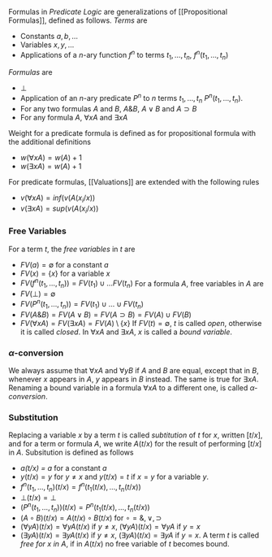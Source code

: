 
Formulas in *Predicate Logic* are generalizations of [[Propositional Formulas]], defined as follows.
*Terms* are
* Constants $a,b,\dots$
* Variables $x,y,\dots$
* Applications of a $n$-ary function $f^n$ to terms $t_1,\dots,t_n$, $f^n(t_1,\dots,t_n)$

*Formulas* are 
* $\bot$ 
* Application of an $n$-ary predicate $P^n$ to $n$ terms $t_1,\dots,t_n$ $P^n(t_1,\dots,t_n)$.
* For any two formulas $A$ and $B$, $A\& B$, $A\vee B$ and $A\supset B$ 
* For any formula $A$, $\forall x A$ and $\exists x A$

Weight for a predicate formula is defined as for propositional formula with the additional definitions
* $w(\forall xA) = w(A)+1$
* $w(\exists x A) = w(A)+1$

For predicate formulas, [[Valuations]] are extended with the following rules 
* $v(\forall xA) = inf(v(A(x_i/x))$ 
* $v(\exists x A) = sup(v(A(x_i/x))$ 

### Free Variables 

For a term $t$, the *free variables* in $t$ are 
* $FV(a) = \emptyset$ for a constant $a$
* $FV(x) = \{x\}$ for a variable $x$
* $FV(f^n(t_1,\dots,t_n)) = FV(t_1)\cup\dots FV(t_n)$ 
For a formula $A$, free variables in $A$ are 
* $FV(\bot) = \emptyset$ 
* $FV(P^n(t_1,\dots,t_n)) = FV(t_1) \cup \dots \cup FV(t_n)$ 
* $FV(A\& B) = FV(A\vee B) = FV(A\supset B)=FV(A) \cup FV(B)$
* $FV(\forall x A) = FV(\exists x A) = FV(A)\setminus \{x\}$ 
If $FV(t) = \emptyset$, $t$ is called *open*, otherwise it is called *closed*. In $\forall x A$ and $\exists x A$, $x$ is called a *bound variable*.


### $\alpha$-conversion

We always assume that $\forall x A$ and $\forall y B$ if $A$ and $B$ are equal, except that in $B$, whenever $x$ appears in $A$, $y$ appears in $B$ instead. 
The same is true for $\exists x A$.
Renaming a bound variable in a formula $\forall xA$ to a different one, is called *$\alpha$-conversion*.

### Substitution

Replacing a variable $x$ by a term $t$ is called *subtitution* of $t$ for $x$, written $[t/x]$, and for a term or formula $A$, we write $A(t/x)$ for the result of performing $[t/x]$ in $A$. 
Subsitution is defined as follows 
* *a(t/x) = a* for a constant $a$
* $y(t/x) = y$ for $y\neq x$ and $y(t/x) = t$ if $x=y$ for a variable $y$.
* $f^n(t_1,\dots,t_n)(t/x) = f^n(t_1(t/x),\dots,t_n(t/x))$ 
* $\bot(t/x) =\bot$
* $(P^n(t_1,\dots,t_n))(t/x) = P^n(t_1(t/x),\dots,t_n(t/x))$ 
* $(A\circ B)(t/x) = A(t/x) \circ B(t/x)$ for $\circ = \&,\vee,\supset$
* $(\forall y A)(t/x) = \forall y A(t/x)$ if $y\neq x$, $(\forall y A)(t/x) = \forall y A$ if $y=x$
* $(\exists y A)(t/x) = \exists y A(t/x)$ if $y\neq x$, $(\exists y A)(t/x) = \exists y A$ if $y=x$.
A term $t$ is called *free for $x$ in $A$*, if in $A(t/x)$ no free variable of $t$ becomes bound.